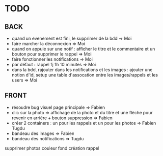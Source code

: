 # TODO

## BACK

* quand un evenement est fini, le supprimer de la bdd => Moi
* faire marcher la déconnexion => Moi
* quand on appuie sur une notif : afficher le titre et le commentaire et un bouton pour supprimer le rappel => Moi
* faire fonctionner les notifications => Moi
* par défaut : rappel 1j 1h 10 minutes => Moi
* dans la bdd, rajouter dans les notifications et les images : ajouter une notion d'id, setup une table d'assocation entre les images/rappels et les users => Moi

## FRONT

* résoudre bug visuel page principale => Fabien
* clic sur la photo => affichage de la photo et du titre et une flèche pour revenir en arrière + bouton suppression => Fabien
* créer 2 containers : un pour les rappels et un pour les photos => Fabien Tugdu
* bandeau des images => Fabien
* bandeau des notifications => Tugdu




supprimer photos
couleur fond création rappel